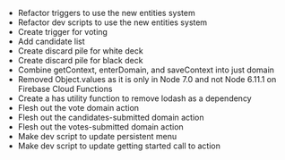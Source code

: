  - Refactor triggers to use the new entities system
 - Refactor dev scripts to use the new entities system
 - Create trigger for voting
 - Add candidate list
 - Create discard pile for white deck
 - Create discard pile for black deck
 - Combine getContext, enterDomain, and saveContext into just domain
 - Removed Object.values as it is only in Node 7.0 and not Node 6.11.1 on
   Firebase Cloud Functions
 - Create a has utility function to remove lodash as a dependency
 - Flesh out the vote domain action
 - Flesh out the candidates-submitted domain action
 - Flesh out the votes-submitted domain action
 - Make dev script to update persistent menu
 - Make dev script to update getting started call to action
